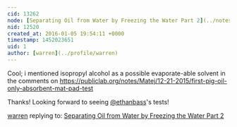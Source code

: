 ```yaml
---
cid: 13262
node: [Separating Oil from Water by Freezing the Water Part 2](../notes/Matej/12-15-2015/separating-oil-from-water-by-freezing-the-water-part-2)
nid: 12520
created_at: 2016-01-05 19:54:11 +0000
timestamp: 1452023651
uid: 1
author: [warren](../profile/warren)
---
```


Cool; i mentioned isopropyl alcohol as a possible evaporate-able solvent in the comments on https://publiclab.org/notes/Matej/12-21-2015/first-pig-oil-only-absorbent-mat-pad-test

Thanks! Looking forward to seeing [@ethanbass](/profile/ethanbass)'s tests!

[warren](../profile/warren) replying to: [Separating Oil from Water by Freezing the Water Part 2](../notes/Matej/12-15-2015/separating-oil-from-water-by-freezing-the-water-part-2)

